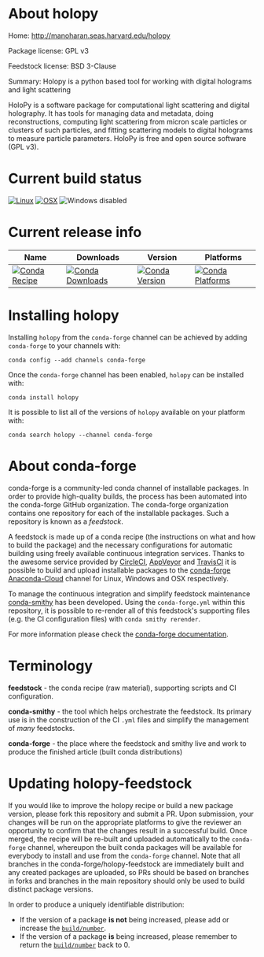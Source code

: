 About holopy
============

Home: http://manoharan.seas.harvard.edu/holopy

Package license: GPL v3

Feedstock license: BSD 3-Clause

Summary: Holopy is a python based tool for working with digital holograms and light scattering

HoloPy is a software package for computational light scattering and digital holography.
It has tools for managing data and metadata, doing reconstructions, computing light scattering
from micron scale particles or clusters of such particles, and fitting scattering models to
digital holograms to measure particle parameters. HoloPy is free and open source software (GPL v3).


Current build status
====================

[![Linux](https://img.shields.io/circleci/project/github/conda-forge/holopy-feedstock/master.svg?label=Linux)](https://circleci.com/gh/conda-forge/holopy-feedstock)
[![OSX](https://img.shields.io/travis/conda-forge/holopy-feedstock/master.svg?label=macOS)](https://travis-ci.org/conda-forge/holopy-feedstock)
![Windows disabled](https://img.shields.io/badge/Windows-disabled-lightgrey.svg)

Current release info
====================

| Name | Downloads | Version | Platforms |
| --- | --- | --- | --- |
| [![Conda Recipe](https://img.shields.io/badge/recipe-holopy-green.svg)](https://anaconda.org/conda-forge/holopy) | [![Conda Downloads](https://img.shields.io/conda/dn/conda-forge/holopy.svg)](https://anaconda.org/conda-forge/holopy) | [![Conda Version](https://img.shields.io/conda/vn/conda-forge/holopy.svg)](https://anaconda.org/conda-forge/holopy) | [![Conda Platforms](https://img.shields.io/conda/pn/conda-forge/holopy.svg)](https://anaconda.org/conda-forge/holopy) |

Installing holopy
=================

Installing `holopy` from the `conda-forge` channel can be achieved by adding `conda-forge` to your channels with:

```
conda config --add channels conda-forge
```

Once the `conda-forge` channel has been enabled, `holopy` can be installed with:

```
conda install holopy
```

It is possible to list all of the versions of `holopy` available on your platform with:

```
conda search holopy --channel conda-forge
```


About conda-forge
=================

conda-forge is a community-led conda channel of installable packages.
In order to provide high-quality builds, the process has been automated into the
conda-forge GitHub organization. The conda-forge organization contains one repository
for each of the installable packages. Such a repository is known as a *feedstock*.

A feedstock is made up of a conda recipe (the instructions on what and how to build
the package) and the necessary configurations for automatic building using freely
available continuous integration services. Thanks to the awesome service provided by
[CircleCI](https://circleci.com/), [AppVeyor](https://www.appveyor.com/)
and [TravisCI](https://travis-ci.org/) it is possible to build and upload installable
packages to the [conda-forge](https://anaconda.org/conda-forge)
[Anaconda-Cloud](https://anaconda.org/) channel for Linux, Windows and OSX respectively.

To manage the continuous integration and simplify feedstock maintenance
[conda-smithy](https://github.com/conda-forge/conda-smithy) has been developed.
Using the ``conda-forge.yml`` within this repository, it is possible to re-render all of
this feedstock's supporting files (e.g. the CI configuration files) with ``conda smithy rerender``.

For more information please check the [conda-forge documentation](https://conda-forge.org/docs/).

Terminology
===========

**feedstock** - the conda recipe (raw material), supporting scripts and CI configuration.

**conda-smithy** - the tool which helps orchestrate the feedstock.
                   Its primary use is in the construction of the CI ``.yml`` files
                   and simplify the management of *many* feedstocks.

**conda-forge** - the place where the feedstock and smithy live and work to
                  produce the finished article (built conda distributions)


Updating holopy-feedstock
=========================

If you would like to improve the holopy recipe or build a new
package version, please fork this repository and submit a PR. Upon submission,
your changes will be run on the appropriate platforms to give the reviewer an
opportunity to confirm that the changes result in a successful build. Once
merged, the recipe will be re-built and uploaded automatically to the
`conda-forge` channel, whereupon the built conda packages will be available for
everybody to install and use from the `conda-forge` channel.
Note that all branches in the conda-forge/holopy-feedstock are
immediately built and any created packages are uploaded, so PRs should be based
on branches in forks and branches in the main repository should only be used to
build distinct package versions.

In order to produce a uniquely identifiable distribution:
 * If the version of a package **is not** being increased, please add or increase
   the [``build/number``](https://conda.io/docs/user-guide/tasks/build-packages/define-metadata.html#build-number-and-string).
 * If the version of a package **is** being increased, please remember to return
   the [``build/number``](https://conda.io/docs/user-guide/tasks/build-packages/define-metadata.html#build-number-and-string)
   back to 0.

